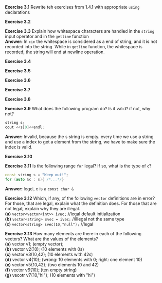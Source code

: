 **Exercise 3.1** Rewrite teh exercises from 1.4.1 with appropriate `using` declarations<br />


**Exercise 3.2**


**Exercise 3.3** Explain how whitespace characters are handled in the `string` input operator and in the `getline` function <br />
**Answer:** In `cin` the whitespace is considered as a end of string, and it is not recorded into the string. While in `getline` function, the whitespace is recorded, the string will end at newline operation.


**Exercise 3.4** 


**Exercise 3.5**


**Exercise 3.6**


**Exercise 3.7**


**Exercise 3.8**


**Exercise 3.9** What does the following program do? Is it valid? if not, why not?
```cpp
string s;
cout <<s[0]<<endl;
```
**Answer:** Invalid, because the s string is empty. every time we use a string and use a index to get a element from the string, we have to make sure the index is valid.


**Exercise 3.10**


**Exercise 3.11** Is the following range `for` legal? If so, what is the type of `c`?
```cpp
const string s = "Keep out!";
for (auto &c : s){ /*...*/}
```
**Answer:** legel, c is a `const char &` 


**Exercise 3.12** Which, if any, of the following `vector` definitions are in error? For those, that are legal, explain what the definition does. For those that are not legal, explain why they are illegal.<br />
**(a)** `vector<vector<int>> ivec;` //legal default initialization<br />
**(b)** `vector<string> svec = ivec;` //illegal not the same type<br />
**(c)** `vector<string> svec(10,"null");` //legal


**Exercise 3.13** How many elements are there in each of the following vectors? What are the values of the elements?<br />
**(a)** vector<int> v1; (empty vector);<br />
**(b)** vector<int> v2(10); (10 elements with 0s)<br />
**(c)** vector<int> v3(10,42); (10 elements with 42s)<br />
**(d)** vector<int> v4{10}; (wrong: 10 elements with 0; right: one element 10)<br />
**(e)** vector<int> v5{10,42}; (two elements 10 and 42)<br />
**(f)** vector<string> v6{10}; (ten empty string)<br />
**(g)** vecotr<string> v7{10,"hi"}; (10 elements with "hi")




